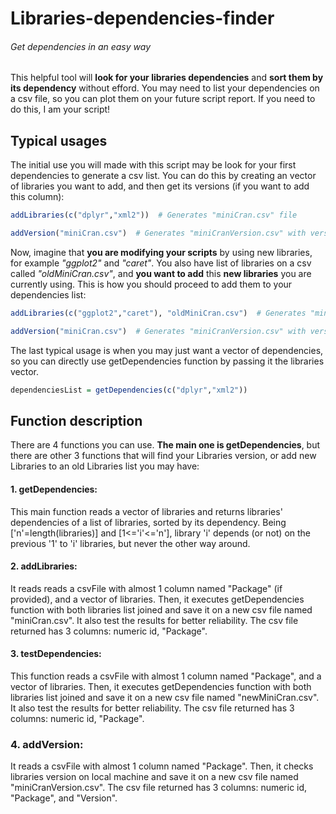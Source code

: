 # Libraries-dependencies-finder

###### Get dependencies in an easy way

This helpful tool will **look for your libraries dependencies** and **sort them by its dependency** without efford. You may need to list your dependencies on a csv file, so you can plot them on your future script report. If you need to do this, I am your script!


## Typical usages

The initial use you will made with this script may be look for your first dependencies to generate a csv list. You can do this by creating an vector of libraries you want to add, and then get its versions (if you want to add this column):
```R
addLibraries(c("dplyr","xml2"))  # Generates "miniCran.csv" file

addVersion("miniCran.csv")  # Generates "miniCranVersion.csv" with versions & libraries names

```


Now, imagine that **you are modifying your scripts** by using new libraries, for example _"ggplot2"_ and _"caret"_. You also have list of libraries on a csv called _"oldMiniCran.csv"_, and **you want to add** this **new libraries** you are currently using. This is how you should proceed to add them to your dependencies list:
```R
addLibraries(c("ggplot2","caret"), "oldMiniCran.csv")  # Generates "miniCran.csv"

addVersion("miniCran.csv")  # Generates "miniCranVersion.csv" with versions & libraries names

```

The last typical usage is when you may just want a vector of dependencies, so you can directly use getDependencies function by passing it the libraries vector.
```R
dependenciesList = getDependencies(c("dplyr","xml2"))
```

## Function description

There are 4 functions you can use. **The main one is getDependencies**, but there are other 3 functions that will find your Libraries version, or add new Libraries to an old Libraries list you may have:

#### 1. getDependencies:
This main function reads a vector of libraries and returns libraries' dependencies of a list of libraries, sorted by its dependency. Being ['n'=length(libraries)] and [1<='i'<='n'], library 'i' depends (or not)  on the previous '1' to 'i' libraries, but never the other way around.

#### 2. addLibraries:
It reads reads a csvFile with almost 1 column named "Package" (if provided), and a vector of libraries. Then, it executes getDependencies function with both libraries list joined and save it on a new csv file named "miniCran.csv". It also test the results for better reliability. The csv file returned has 3  columns: numeric id, "Package".

#### 3. testDependencies:
This function reads a csvFile with almost 1 column named "Package", and a vector of libraries. Then, it executes getDependencies function with both libraries list joined and save it on a new csv file named "newMiniCran.csv". It also test the results for better reliability. The csv file returned has 3 columns: numeric id, "Package".

### 4. addVersion:
It reads a csvFile with almost 1 column named "Package". Then, it checks libraries version on local machine and save it on a new csv file named "miniCranVersion.csv". The csv file returned has 3 columns: numeric id, "Package", and "Version".

